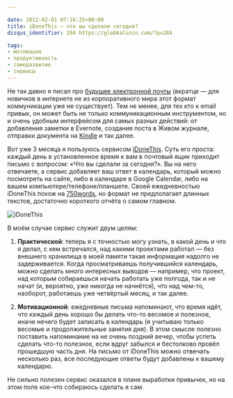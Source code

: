 ```yaml
---

date: 2012-02-01 07:16:25+00:00
title: iDoneThis — что вы сделали сегодня?
disqus_identifier: 284 https://glebkalinin.com/?p=284

tags:
- мотивация
- продуктивность
- саморазвитие
- сервисы
---
```


Не так давно я писал про [будущее электронной почты](https://glebkalinin.com/rethink-email/) (вкратце — для новичков в интернете не из корпоративного мира этот формат коммуникации уже не существует). Тем не менее, для тех кто к email привык, он может быть не только коммуникационным инструментом, но и очень удобным интерфейсом для самых разных действий: от добавления заметки в Evernote, создания поста в Живом журнале, отправки документа на [Kindle](https://glebkalinin.com/reading-on-kindle/) и так далее.  

Вот уже 3 месяца я пользуюсь сервисом [iDoneThis](http://idonethis.com/). Суть его проста: каждый день в установленное время к вам в почтовый ящик приходит письмо с вопросом: «Что вы сделали за сегодня?». Вы на него отвечаете, а сервис добавляет ваш ответ в календарь, который можно посмотреть на сайте, либо в календаре в Google Calendar, либо на вашем компьютере/телефоне/планшете. Своей ежедневностью iDoneThis похож на [750words](https://glebkalinin.com/750-words/), но формат не предполагает длинных текстов, достаточно короткого отчёта о самом главном.

![iDoneThis](https://raum7linodewp.s3.amazonaws.com/wp-content/uploads/2012/01/screenshot.png)

В моём случае сервис служит двум целям:




	
  1. **Практической**: теперь я с точностью могу узнать, в какой день и что я делал, с кем встречался, над какими проектами работал — без внешнего хранилища в моей памяти такая информация надолго не задерживается. Когда просматриваешь получившийся календарь, можно сделать много интересных выводов — например, что проект, над которым собираешься начать работать уже полгода, так и не начат (и, вероятно, уже никогда не начнётся), что над чем-то, наоборот, работаешь уже четвёртый месяц, и так далее.

	
  2. **Мотивационной**: ежедневные письма напоминают, что время идёт, что каждый день хорошо бы делать что-то весомое и полезное, иначе нечего будет записать в календарь (я учитываю только весомые и продолжительные занятия дня). В этом смысле полезно поставить напоминание на не очень поздний вечер, чтобы успеть сделать что-то полезное, если вдруг забылся и бестолково провёл прошедшую часть дня. На письмо от iDoneThis можно отвечать несколько раз, все последующие ответы будут добавлены к вашему календарю.



Не сильно полезен сервис оказался в плане выработки привычек, но на этом поле кое-что собираюсь сделать я сам.
